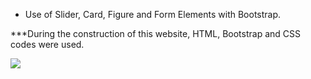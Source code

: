 * Use of Slider, Card, Figure and Form Elements with Bootstrap.

***During the construction of this website, HTML, Bootstrap and CSS codes were used.

![](img/screen.gif)